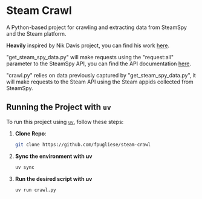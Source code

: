 # Steam Crawl

A Python-based project for crawling and extracting data from SteamSpy and the Steam platform.

**Heavily** inspired by Nik Davis project, you can find his work [here](https://github.com/nik-davis/steam-data-science-project).

"get_steam_spy_data.py" will make requests using the "request:all" parameter to the SteamSpy API, you can find the API documentation [here](https://steamspy.com/api.php).

"crawl.py" relies on data previously captured by "get_steam_spy_data.py", it will make requests to the Steam API using the Steam appids collected from SteamSpy.

## Running the Project with `uv`

To run this project using [`uv`](https://github.com/astral-sh/uv), follow these steps:

1. **Clone Repo**:

    ```bash
    git clone https://github.com/fpugliese/steam-crawl
    ```

2. **Sync the environment with uv**

    ```bash
    uv sync
    ```

3. **Run the desired script with uv**

    ```bash
    uv run crawl.py
    ```
